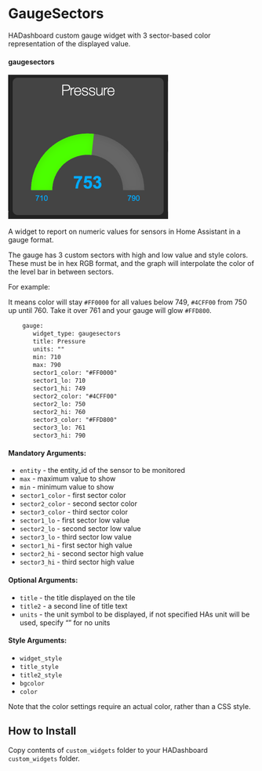 # GaugeSectors

HADashboard custom gauge widget with 3 sector-based color representation of the displayed value.

#### gaugesectors
![Screenshot](/gaugesectors.png)

A widget to report on numeric values for sensors in Home Assistant in a gauge format.

The gauge has 3 custom sectors with high and low value and style colors. These must be in hex RGB format, and the graph will interpolate the color of the level bar in between sectors.

For example:

It means color will stay ```#FF0000``` for all values below 749, ```#4CFF00``` from 750 up until 760. Take it over 761 and your gauge will glow ```#FFD800```.
```
    gauge:
       widget_type: gaugesectors
       title: Pressure
       units: ""
       min: 710
       max: 790
       sector1_color: "#FF0000"
       sector1_lo: 710
       sector1_hi: 749
       sector2_color: "#4CFF00"
       sector2_lo: 750
       sector2_hi: 760
       sector3_color: "#FFD800"
       sector3_lo: 761
       sector3_hi: 790
```
#### Mandatory Arguments:

- `entity`  - the entity_id of the sensor to be monitored
- `max`  - maximum value to show
- `min`  - minimum value to show
- `sector1_color` - first sector color
- `sector2_color` - second sector color
- `sector3_color` - third sector color
- `sector1_lo` - first sector low value
- `sector2_lo` - second sector low value
- `sector3_lo` - third sector low value
- `sector1_hi` - first sector high value
- `sector2_hi` - second sector high value
- `sector3_hi` - third sector high value

#### Optional Arguments:

- `title`  - the title displayed on the tile
- `title2`  - a second line of title text
- `units`  - the unit symbol to be displayed, if not specified HAs unit will be used, specify “” for no units

#### Style Arguments:

- `widget_style`
- `title_style`
- `title2_style`
- `bgcolor`
- `color`

Note that the color settings require an actual color, rather than a CSS style.

## How to Install

Copy contents of `custom_widgets` folder to your HADashboard `custom_widgets` folder.
